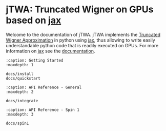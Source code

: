 # jTWA: Truncated Wigner on GPUs based on [jax]

Welcome to the documentation of jTWA. jTWA implements the [Truncated Wigner Approximation](https://www.sciencedirect.com/science/article/abs/pii/S0003491610000382?via%3Dihub) in python using [jax], thus allowing to write easily understandable python code that is readily executed on GPUs.
For more information on [jax] see the [documentation](https://jax.readthedocs.io/en/latest/).

```{toctree}
:caption: Getting Started
:maxdepth: 1

docs/install
docs/quickstart
```   

```{toctree}
:caption: API Reference - General
:maxdepth: 2

docs/integrate
```   

```{toctree}
:caption: API Reference - Spin 1
:maxdepth: 3

docs/spin1
```   


[jax]: https://jax.readthedocs.io/en/latest/ "jax"
